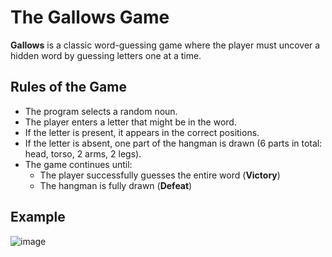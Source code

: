 # The Gallows Game  

**Gallows** is a classic word-guessing game where the player must uncover a hidden word by guessing letters one at a time.  

## Rules of the Game  
- The program selects a random noun.  
- The player enters a letter that might be in the word.  
- If the letter is present, it appears in the correct positions.  
- If the letter is absent, one part of the hangman is drawn (6 parts in total: head, torso, 2 arms, 2 legs).  
- The game continues until:  
  - The player successfully guesses the entire word (**Victory**)  
  - The hangman is fully drawn (**Defeat**)  

## Example  
![image](https://github.com/user-attachments/assets/45f810b6-b87f-498e-be93-46e4a01ef3c0)
